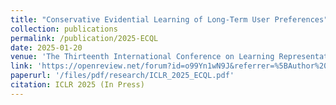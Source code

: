 ```yaml
---
title: "Conservative Evidential Learning of Long-Term User Preferences"
collection: publications
permalink: /publication/2025-ECQL
date: 2025-01-20
venue: 'The Thirteenth International Conference on Learning Representations'
link: 'https://openreview.net/forum?id=o99Yn1wN9J&referrer=%5BAuthor%20Console%5D'
paperurl: '/files/pdf/research/ICLR_2025_ECQL.pdf'
citation: ICLR 2025 (In Press)
---
```


